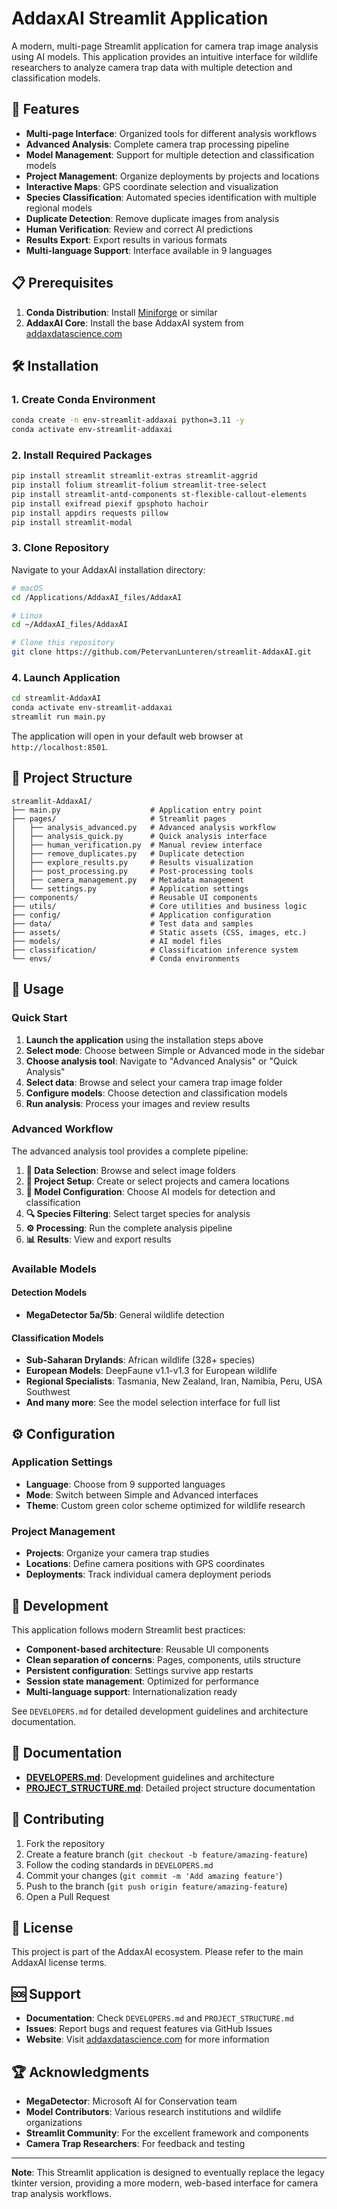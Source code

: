 # AddaxAI Streamlit Application

A modern, multi-page Streamlit application for camera trap image analysis using AI models. This application provides an intuitive interface for wildlife researchers to analyze camera trap data with multiple detection and classification models.

## 🚀 Features

- **Multi-page Interface**: Organized tools for different analysis workflows
- **Advanced Analysis**: Complete camera trap processing pipeline
- **Model Management**: Support for multiple detection and classification models
- **Project Management**: Organize deployments by projects and locations
- **Interactive Maps**: GPS coordinate selection and visualization
- **Species Classification**: Automated species identification with multiple regional models
- **Duplicate Detection**: Remove duplicate images from analysis
- **Human Verification**: Review and correct AI predictions
- **Results Export**: Export results in various formats
- **Multi-language Support**: Interface available in 9 languages

## 📋 Prerequisites

1. **Conda Distribution**: Install [Miniforge](https://github.com/conda-forge/miniforge) or similar
2. **AddaxAI Core**: Install the base AddaxAI system from [addaxdatascience.com](https://addaxdatascience.com/addaxai/#install)

## 🛠️ Installation

### 1. Create Conda Environment

```bash
conda create -n env-streamlit-addaxai python=3.11 -y
conda activate env-streamlit-addaxai
```

### 2. Install Required Packages

```bash
pip install streamlit streamlit-extras streamlit-aggrid
pip install folium streamlit-folium streamlit-tree-select
pip install streamlit-antd-components st-flexible-callout-elements
pip install exifread piexif gpsphoto hachoir
pip install appdirs requests pillow
pip install streamlit-modal
```

### 3. Clone Repository

Navigate to your AddaxAI installation directory:

```bash
# macOS
cd /Applications/AddaxAI_files/AddaxAI

# Linux  
cd ~/AddaxAI_files/AddaxAI

# Clone this repository
git clone https://github.com/PetervanLunteren/streamlit-AddaxAI.git
```

### 4. Launch Application

```bash
cd streamlit-AddaxAI
conda activate env-streamlit-addaxai
streamlit run main.py
```

The application will open in your default web browser at `http://localhost:8501`.

## 📁 Project Structure

```
streamlit-AddaxAI/
├── main.py                    # Application entry point
├── pages/                     # Streamlit pages
│   ├── analysis_advanced.py   # Advanced analysis workflow
│   ├── analysis_quick.py      # Quick analysis interface
│   ├── human_verification.py  # Manual review interface
│   ├── remove_duplicates.py   # Duplicate detection
│   ├── explore_results.py     # Results visualization
│   ├── post_processing.py     # Post-processing tools
│   ├── camera_management.py   # Metadata management
│   └── settings.py            # Application settings
├── components/                # Reusable UI components
├── utils/                     # Core utilities and business logic
├── config/                    # Application configuration
├── data/                      # Test data and samples
├── assets/                    # Static assets (CSS, images, etc.)
├── models/                    # AI model files
├── classification/            # Classification inference system
└── envs/                      # Conda environments
```

## 🎯 Usage

### Quick Start

1. **Launch the application** using the installation steps above
2. **Select mode**: Choose between Simple or Advanced mode in the sidebar
3. **Choose analysis tool**: Navigate to "Advanced Analysis" or "Quick Analysis"
4. **Select data**: Browse and select your camera trap image folder
5. **Configure models**: Choose detection and classification models
6. **Run analysis**: Process your images and review results

### Advanced Workflow

The advanced analysis tool provides a complete pipeline:

1. **📁 Data Selection**: Browse and select image folders
2. **📍 Project Setup**: Create or select projects and camera locations
3. **🤖 Model Configuration**: Choose AI models for detection and classification
4. **🔍 Species Filtering**: Select target species for analysis
5. **⚙️ Processing**: Run the complete analysis pipeline
6. **📊 Results**: View and export results

### Available Models

#### Detection Models
- **MegaDetector 5a/5b**: General wildlife detection

#### Classification Models
- **Sub-Saharan Drylands**: African wildlife (328+ species)
- **European Models**: DeepFaune v1.1-v1.3 for European wildlife
- **Regional Specialists**: Tasmania, New Zealand, Iran, Namibia, Peru, USA Southwest
- **And many more**: See the model selection interface for full list

## ⚙️ Configuration

### Application Settings
- **Language**: Choose from 9 supported languages
- **Mode**: Switch between Simple and Advanced interfaces
- **Theme**: Custom green color scheme optimized for wildlife research

### Project Management
- **Projects**: Organize your camera trap studies
- **Locations**: Define camera positions with GPS coordinates
- **Deployments**: Track individual camera deployment periods

## 🔧 Development

This application follows modern Streamlit best practices:

- **Component-based architecture**: Reusable UI components
- **Clean separation of concerns**: Pages, components, utils structure
- **Persistent configuration**: Settings survive app restarts
- **Session state management**: Optimized for performance
- **Multi-language support**: Internationalization ready

See `DEVELOPERS.md` for detailed development guidelines and architecture documentation.

## 📖 Documentation

- **[DEVELOPERS.md](DEVELOPERS.md)**: Development guidelines and architecture
- **[PROJECT_STRUCTURE.md](PROJECT_STRUCTURE.md)**: Detailed project structure documentation

## 🤝 Contributing

1. Fork the repository
2. Create a feature branch (`git checkout -b feature/amazing-feature`)
3. Follow the coding standards in `DEVELOPERS.md`
4. Commit your changes (`git commit -m 'Add amazing feature'`)
5. Push to the branch (`git push origin feature/amazing-feature`)
6. Open a Pull Request

## 📄 License

This project is part of the AddaxAI ecosystem. Please refer to the main AddaxAI license terms.

## 🆘 Support

- **Documentation**: Check `DEVELOPERS.md` and `PROJECT_STRUCTURE.md`
- **Issues**: Report bugs and request features via GitHub Issues
- **Website**: Visit [addaxdatascience.com](https://addaxdatascience.com) for more information

## 🏆 Acknowledgments

- **MegaDetector**: Microsoft AI for Conservation team
- **Model Contributors**: Various research institutions and wildlife organizations
- **Streamlit Community**: For the excellent framework and components
- **Camera Trap Researchers**: For feedback and testing

---

**Note**: This Streamlit application is designed to eventually replace the legacy tkinter version, providing a more modern, web-based interface for camera trap analysis workflows.
